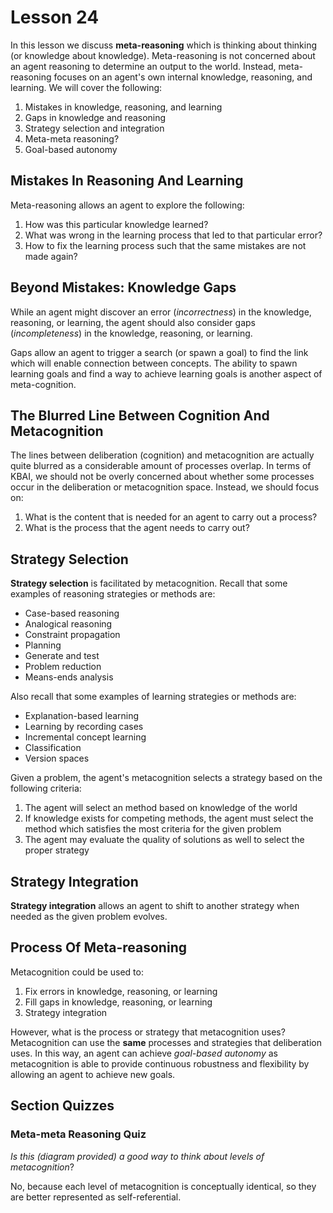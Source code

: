 # Lesson 24

In this lesson we discuss **meta-reasoning** which is thinking about thinking (or knowledge about knowledge). Meta-reasoning is not concerned about an agent reasoning to determine an output to the world. Instead, meta-reasoning focuses on an agent's own internal knowledge, reasoning, and learning. We will cover the following:

1. Mistakes in knowledge, reasoning, and learning
2. Gaps in knowledge and reasoning
3. Strategy selection and integration
4. Meta-meta reasoning?
5. Goal-based autonomy

## Mistakes In Reasoning And Learning

Meta-reasoning allows an agent to explore the following:

1. How was this particular knowledge learned?
2. What was wrong in the learning process that led to that particular error?
3. How to fix the learning process such that the same mistakes are not made again?

## Beyond Mistakes: Knowledge Gaps

While an agent might discover an error (_incorrectness_) in the knowledge, reasoning, or learning, the agent should also consider gaps (_incompleteness_) in the knowledge, reasoning, or learning.

Gaps allow an agent to trigger a search (or spawn a goal) to find the link which will enable connection between concepts. The ability to spawn learning goals and find a way to achieve learning goals is another aspect of meta-cognition.

## The Blurred Line Between Cognition And Metacognition

The lines between deliberation (cognition) and metacognition are actually quite blurred as a considerable amount of processes overlap. In terms of KBAI, we should not be overly concerned about whether some processes occur in the deliberation or metacognition space. Instead, we should focus on:

1. What is the content that is needed for an agent to carry out a process?
2. What is the process that the agent needs to carry out?

## Strategy Selection

**Strategy selection** is facilitated by metacognition. Recall that some examples of reasoning strategies or methods are:

- Case-based reasoning
- Analogical reasoning
- Constraint propagation
- Planning
- Generate and test
- Problem reduction
- Means-ends analysis

Also recall that some examples of learning strategies or methods are:

- Explanation-based learning
- Learning by recording cases
- Incremental concept learning
- Classification
- Version spaces

Given a problem, the agent's metacognition selects a strategy based on the following criteria:

1. The agent will select an method based on knowledge of the world
2. If knowledge exists for competing methods, the agent must select the method which satisfies the most criteria for the given problem
3. The agent may evaluate the quality of solutions as well to select the proper strategy

## Strategy Integration

**Strategy integration** allows an agent to shift to another strategy when needed as the given problem evolves.

## Process Of Meta-reasoning

Metacognition could be used to:

1. Fix errors in knowledge, reasoning, or learning
2. Fill gaps in knowledge, reasoning, or learning
3. Strategy integration

However, what is the process or strategy that metacognition uses? Metacognition can use the **same** processes and strategies that deliberation uses. In this way, an agent can achieve _goal-based autonomy_ as metacognition is able to provide continuous robustness and flexibility by allowing an agent to achieve new goals.

## Section Quizzes

### Meta-meta Reasoning Quiz

_Is this (diagram provided) a good way to think about levels of metacognition_?

No, because each level of metacognition is conceptually identical, so they are better represented as self-referential.
